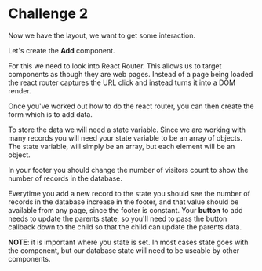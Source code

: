 # Challenge 2

Now we have the layout, we want to get some interaction.

Let's create the **Add** component.

For this we need to look into React Router.  This allows us to target components as though they are web pages.  Instead of a page being loaded the react router captures the URL click and instead turns it into a DOM render.

Once you've worked out how to do the react router, you can then create the form which is to add data.

To store the data we will need a state variable.  Since we are working with many records you will need your state variable to be an array of objects.  The state variable, will simply be an array, but each element will be an object.

In your footer you should change the number of visitors count to show the number of records in the database.

Everytime you add a new record to the state you should see the number of records in the database increase in the footer, and that value should be available from any page, since the footer is constant.  Your **button** to add needs to update the parents state, so you'll need to pass the button callback down to the child so that the child can update the parents data.

**NOTE**: it is important where you state is set.  In most cases state goes with the component, but our database state will need to be useable by other components.